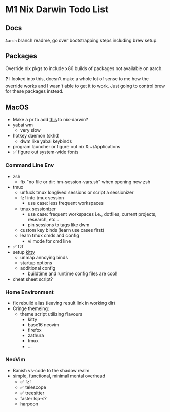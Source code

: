# M1 Nix Darwin Todo List

## Docs
`Aarch` branch readme, go over bootstrapping steps including brew setup.

## Packages
Override nix pkgs to include x86 builds of packages not available on aarch.

❓ I looked into this, doesn't make a whole lot of sense to me how the override works and I wasn't able to get it to work. Just going to control brew for these packages instead.

## MacOS
* Make a pr to add [this](https://www.mackungfu.org/UsabilityhackClickdraganywhereinmacOSwindowstomovethem) to nix-darwin?
* yabai wm
  * very slow
* hotkey daemon (skhd)
  * dwm like yabai keybinds
* program launcher or figure out nix & ~/Applications
* ✅ figure out system-wide fonts

### Command Line Env
* zsh
  * fix "no file or dir: hm-session-vars.sh" when opening new zsh
* tmux
  * unfuck tmux longlived sessions or script a sessionizer
  * fzf into tmux session
    * use case: less frequent workspaces
  * tmux sessionizer
    * use case: frequent workspaces i.e., dotfiles, current projects, research, etc...
    * pin sessions to tags like dwm
  * custom key binds (learn use cases first)
  * learn tmux cmds and config
    * vi mode for cmd line
* ✅ fzf
* setup [kitty](https://sw.kovidgoyal.net/kitty/#)
  * unmap annoying binds
  * startup options
  * additional config
    * buildtime and runtime config files are cool!
* cheat sheet script?

### Home Environment
* fix rebuild alias (leaving result link in working dir)
* Cringe themeing:
  * theme script utilizing flavours
    * kitty
    * base16 neovim
    * firefox
    * zathura
    * tmux
    * ...

### NeoVim
* Banish vs-code to the shadow realm
* simple, functional, minimal mental overhead
  * ✅ fzf
  * ✅ telescope
  * ✅ treesitter
  * faster lsp-s?
  * harpoon
